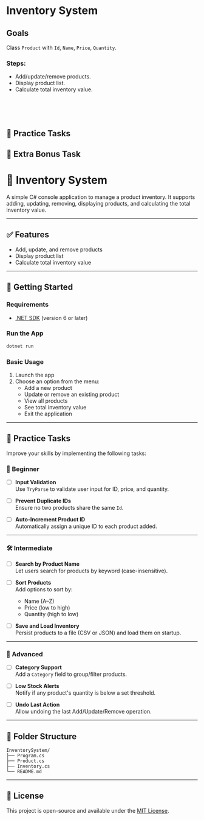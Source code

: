 ﻿# Inventory System

## Goals
Class <code>Product</code> with <code>Id</code>, <code>Name</code>, <code>Price</code>, <code>Quantity</code>.

### Steps:
- Add/update/remove products.
- Display product list.
- Calculate total inventory value.

<br/><br/><br/>

## 🧠 Practice Tasks


## 📌 Extra Bonus Task



# 🧾 Inventory System

A simple C# console application to manage a product inventory. It supports adding, updating, removing, displaying products, and calculating the total inventory value.

---

## ✅ Features

- Add, update, and remove products  
- Display product list  
- Calculate total inventory value  

---

## 🚀 Getting Started

### Requirements

- [.NET SDK](https://dotnet.microsoft.com/download) (version 6 or later)

### Run the App

```bash
dotnet run
```

### Basic Usage

1. Launch the app  
2. Choose an option from the menu:  
   - Add a new product  
   - Update or remove an existing product  
   - View all products  
   - See total inventory value  
   - Exit the application

---

## 🎯 Practice Tasks

Improve your skills by implementing the following tasks:

### 🧠 Beginner

- [ ] **Input Validation**  
  Use `TryParse` to validate user input for ID, price, and quantity.

- [ ] **Prevent Duplicate IDs**  
  Ensure no two products share the same `Id`.

- [ ] **Auto-Increment Product ID**  
  Automatically assign a unique ID to each product added.

---

### 🛠 Intermediate

- [ ] **Search by Product Name**  
  Let users search for products by keyword (case-insensitive).

- [ ] **Sort Products**  
  Add options to sort by:
  - Name (A–Z)
  - Price (low to high)
  - Quantity (high to low)

- [ ] **Save and Load Inventory**  
  Persist products to a file (CSV or JSON) and load them on startup.

---

### 🚀 Advanced

- [ ] **Category Support**  
  Add a `Category` field to group/filter products.

- [ ] **Low Stock Alerts**  
  Notify if any product's quantity is below a set threshold.

- [ ] **Undo Last Action**  
  Allow undoing the last Add/Update/Remove operation.

---

## 📂 Folder Structure

```
InventorySystem/
├── Program.cs
├── Product.cs
├── Inventory.cs
└── README.md
```

---

## 📖 License

This project is open-source and available under the [MIT License](LICENSE).